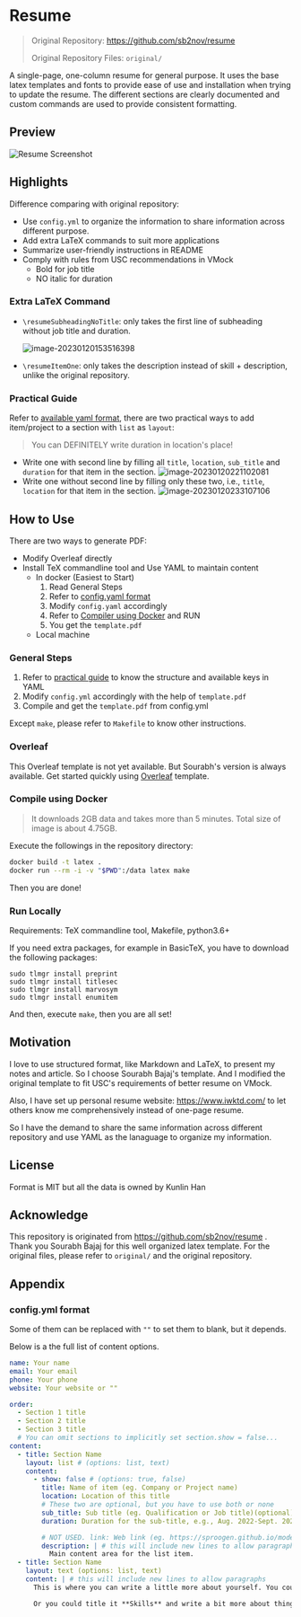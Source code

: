 # Resume
> Original Repository: https://github.com/sb2nov/resume
>
> Original Repository Files: `original/`

A single-page, one-column resume for general purpose. It uses the base latex templates and fonts to provide ease of use and installation when trying to update the resume. The different sections are clearly documented and custom commands are used to provide consistent formatting. 

## Preview

![Resume Screenshot](template.png)

## Highlights

Difference comparing with original repository: 
* Use `config.yml` to organize the information to share information across different purpose. 
* Add extra LaTeX commands to suit more applications
* Summarize user-friendly instructions in README
* Comply with rules from USC recommendations in VMock
    * Bold for job title 
    * NO italic for duration

### Extra LaTeX Command

* `\resumeSubheadingNoTitle`: only takes the first line of subheading without job title and duration. 

    ![image-20230120153516398](assets/image-20230120153516398.png)

* `\resumeItemOne`: only takes the description instead of skill + description, unlike the original repository. 

### Practical Guide

Refer to [available yaml format](#configyml-format), there are two practical ways to add item/project to a section with `list` as `layout`: 

>   You can DEFINITELY write duration in location's place!

*   Write one with second line by filling all `title`, `location`, `sub_title` and `duration` for that item in the section. ![image-20230120221102081](assets/image-20230120221102081.png)
*   Write one without second line by filling only these two, i.e.,  `title`, `location` for that item in the section. ![image-20230120233107106](assets/image-20230120233107106.png)

## How to Use

There are two ways to generate PDF: 
* Modify Overleaf directly
* Install TeX commandline tool and Use YAML to maintain content
    * In docker (Easiest to Start)
        1. Read General Steps
        2. Refer to [config.yaml format](#configyml-format)
        3. Modify `config.yaml` accordingly
        4. Refer to [Compiler using Docker](#compile-using-docker) and RUN
        5. You get the `template.pdf`
    * Local machine 

### General Steps

1. Refer to [practical guide](#practical-guide) to know the structure and available keys in YAML
2. Modify `config.yml` accordingly with the help of `template.pdf` 
3. Compile and get the `template.pdf` from config.yml

Except `make`, please refer to `Makefile` to know other instructions. 

### Overleaf

This Overleaf template is not yet available. But Sourabh's version is always available. Get started quickly using [Overleaf](https://www.overleaf.com/latex/templates/software-engineer-resume/gqxmqsvsbdjf) template.

### Compile using Docker

> It downloads 2GB data and takes more than 5 minutes. Total size of image is about 4.75GB. 

Execute the followings in the repository directory: 

```sh
docker build -t latex .
docker run --rm -i -v "$PWD":/data latex make
```

Then you are done!

### Run Locally

Requirements: TeX commandline tool, Makefile, python3.6+

If you need extra packages, for example in BasicTeX, you have to download the following packages: 
```shell
sudo tlmgr install preprint
sudo tlmgr install titlesec
sudo tlmgr install marvosym
sudo tlmgr install enumitem
```

And then, execute `make`, then you are all set!

## Motivation

I love to use structured format, like Markdown and LaTeX, to present my notes and article. So I choose Sourabh Bajaj's template. And I modified the original template to fit USC's requirements of better resume on VMock. 

Also, I have set up personal resume website: https://www.iwktd.com/ to let others know me comprehensively instead of one-page resume. 

So I have the demand to share the same information across different repository and use YAML as the lanaguage to organize my information. 

## License

Format is MIT but all the data is owned by Kunlin Han

## Acknowledge

This repository is originated from https://github.com/sb2nov/resume . Thank you Sourabh Bajaj for this well organized latex template. For the original files, please refer to `original/` and the original repository. 

## Appendix

### config.yml format
Some of them can be replaced with `""` to set them to blank, but it depends. 

Below is a the full list of content options.
```yml
name: Your name
email: Your email
phone: Your phone
website: Your website or ""

order:
  - Section 1 title
  - Section 2 title
  - Section 3 title
  # You can omit sections to implicitly set section.show = false...
content:
  - title: Section Name
    layout: list # (options: list, text)
    content:
      - show: false # (options: true, false)
        title: Name of item (eg. Company or Project name)
        location: Location of this title
        # These two are optional, but you have to use both or none
        sub_title: Sub title (eg. Qualification or Job title)(optional)
        duration: Duration for the sub-title, e.g., Aug. 2022-Sept. 2023

        # NOT USED. link: Web link (eg. https://sproogen.github.io/modern-resume-theme)(optional)
        description: | # this will include new lines to allow paragraphs
          Main content area for the list item.
  - title: Section Name
    layout: text (options: list, text)
    content: | # this will include new lines to allow paragraphs
      This is where you can write a little more about yourself. You could title this section **Interests** and include some of your other interests.

      Or you could title it **Skills** and write a bit more about things that make you more desirable, like *leadership* or *teamwork*
```